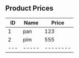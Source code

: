 ## Product Prices

| ID | Name | Price
|----|------|------
| 1 | pan | 123
| 2 | pim | 555
|---|-----|--------
